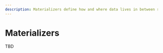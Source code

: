 ```yaml
---
description: Materializers define how and where data lives in between steps.
---
```


# Materializers

TBD
